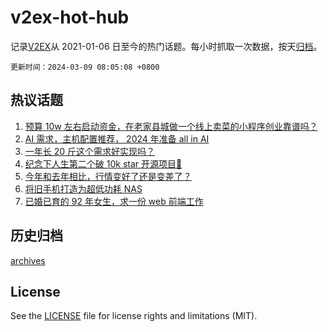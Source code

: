 # v2ex-hot-hub

 记录[V2EX](https://www.v2ex.com/)从 2021-01-06 日至今的热门话题。每小时抓取一次数据，按天[归档](archives)。

`更新时间：2024-03-09 08:05:08 +0800`

## 热议话题

1. [预算 10w 左右启动资金，在老家县城做一个线上卖菜的小程序创业靠谱吗？](https://www.v2ex.com/t/1021759)
1. [AI 需求，主机配置推荐， 2024 年准备 all in AI](https://www.v2ex.com/t/1021687)
1. [一年长 20 斤这个需求好实现吗？](https://www.v2ex.com/t/1021751)
1. [纪念下人生第二个破 10k star 开源项目🎉](https://www.v2ex.com/t/1021705)
1. [今年和去年相比，行情变好了还是变差了？](https://www.v2ex.com/t/1021672)
1. [将旧手机打造为超低功耗 NAS](https://www.v2ex.com/t/1021805)
1. [已婚已育的 92 年女生，求一份 web 前端工作](https://www.v2ex.com/t/1021662)

## 历史归档

[archives](archives)

## License

See the [LICENSE](LICENSE) file for license rights and limitations (MIT).
